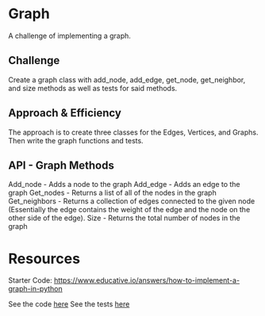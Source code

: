 # Graph

A challenge of implementing a graph.

## Challenge

Create a graph class with add_node, add_edge, get_node, get_neighbor, and size methods as well as tests for said methods.

## Approach & Efficiency

The approach is to create three classes for the Edges, Vertices, and Graphs. Then write the graph functions and tests.

## API - Graph Methods

Add_node - Adds a node to the graph
Add_edge - Adds an edge to the graph
Get_nodes - Returns a list of all of the nodes in the graph
Get_neighbors - Returns a collection of edges connected to the given node (Essentially the edge contains the weight of the edge and the node on the other side of the edge).
Size - Returns the total number of nodes in the graph

# Resources

Starter Code: <https://www.educative.io/answers/how-to-implement-a-graph-in-python>

See the code [here](/data_structures/graph/graph.py)
See the tests [here](/data_structures/graph/test_graph.py)
